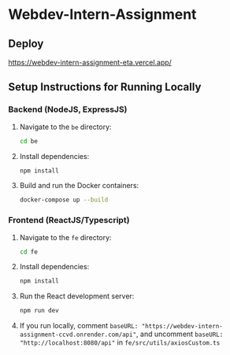 # Webdev-Intern-Assignment

## Deploy
https://webdev-intern-assignment-eta.vercel.app/

## Setup Instructions for Running Locally

### Backend (NodeJS, ExpressJS)

1. Navigate to the `be` directory:
    ```sh
    cd be
    ```

2. Install dependencies:
    ```sh
    npm install
    ```

3. Build and run the Docker containers:
    ```sh
    docker-compose up --build
    ```

### Frontend (ReactJS/Typescript)

1. Navigate to the `fe` directory:
    ```sh
    cd fe
    ```

2. Install dependencies:
    ```sh
    npm install
    ```

3. Run the React development server:
    ```sh
    npm run dev
    ```
4. If you run locally, comment `baseURL: "https://webdev-intern-assignment-ccvd.onrender.com/api"`, and uncomment `baseURL: "http://localhost:8080/api"` in `fe/src/utils/axiosCustom.ts` 
